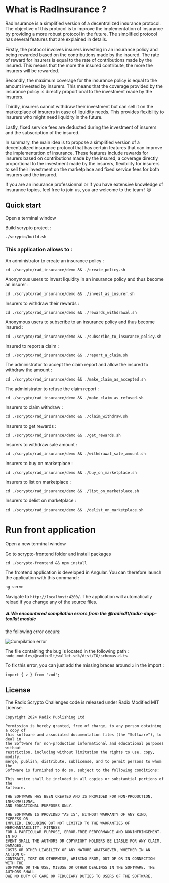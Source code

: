 # What is RadInsurance ?

RadInsurance is a simplified version of a decentralized insurance protocol. The objective of this protocol is to improve the implementation of insurance by providing a more robust protocol in the future. The simplified protocol has several features that are explained in details.

Firstly, the protocol involves insurers investing in an insurance policy and being rewarded based on the contributions made by the insured. The rate of reward for insurers is equal to the rate of contributions made by the insured. This means that the more the insured contribute, the more the insurers will be rewarded.

Secondly, the maximum coverage for the insurance policy is equal to the amount invested by insurers. This means that the coverage provided by the insurance policy is directly proportional to the investment made by the insurers.

Thirdly, insurers cannot withdraw their investment but can sell it on the marketplace of insurers in case of liquidity needs. This provides flexibility to insurers who might need liquidity in the future.

Lastly, fixed service fees are deducted during the investment of insurers and the subscription of the insured. 

In summary, the main idea is to propose a simplified version of a decentralized insurance protocol that has certain features that can improve the implementation of insurance. These features include rewards for insurers based on contributions made by the insured, a coverage directly proportional to the investment made by the insurers, flexibility for insurers to sell their investment on the marketplace and fixed service fees for both insurers and the insured.

If you are an insurance professionnal or if you have extensive knowledge of insurance topics, feel free to join us, you are welcome to the team ! :smiley:
    


## Quick start

Open a terminal window

Build scrypto project :  
    
    ./scrypto/build.sh

### This application allows to :

An administrator to create an insurance policy : 
    
    cd ./scrypto/rad_insurance/demo && ./create_policy.sh

Anonymous users to invest liquidity in an insurance policy and thus become an insurer : 

    cd ./scrypto/rad_insurance/demo && ./invest_as_insurer.sh

Insurers to withdraw their rewards :
     
    cd ./scrypto/rad_insurance/demo && ./rewards_withdrawal.sh

Anonymous users to subscribe to an insurance policy and thus become insured : 

    cd ./scrypto/rad_insurance/demo && ./subscribe_to_insurance_policy.sh

Insured to report a claim : 

    cd ./scrypto/rad_insurance/demo && ./report_a_claim.sh

The administrator to accept the claim report and allow the insured to withdraw the amount : 

    cd ./scrypto/rad_insurance/demo && ./make_claim_as_accepted.sh

The administrator to refuse the claim report : 

    cd ./scrypto/rad_insurance/demo && ./make_claim_as_refused.sh

Insurers to claim withdraw : 

    cd ./scrypto/rad_insurance/demo && ./claim_withdraw.sh

Insurers to get rewards : 

    cd ./scrypto/rad_insurance/demo && ./get_rewards.sh  

Insurers to withdraw sale amount : 

    cd ./scrypto/rad_insurance/demo && ./withdrawal_sale_amount.sh  

Insurers to buy on marketplace :

    cd ./scrypto/rad_insurance/demo && ./buy_on_marketplace.sh

Insurers to list on marketplace :

    cd ./scrypto/rad_insurance/demo && ./list_on_marketplace.sh  

Insurers to delist on marketplace :

    cd ./scrypto/rad_insurance/demo && ./delist_on_marketplace.sh      


# Run front application

Open a new terminal window 

Go to scrypto-frontend folder and install packages

    cd ./scrypto-frontend && npm install

The frontend application is developed in Angular. You can therefore launch the application with this command :   

    ng serve

Navigate to `http://localhost:4200/`. The application will automatically reload if you change any of the source files.    

##### :warning: We encountered compilation errors from the @radixdlt/radix-dapp-toolkit module
the following error occurs: 
    
![Compilation error](./scrypto-frontend//RadInsurance-angular/docs/compilation_error.png)

The file containing the bug is located in the following path : 
` node_modules/@radixdlt/wallet-sdk/dist/IO/schemas.d.ts`

To fix this error, you can just add the missing braces around `z` in the import :

    import { z } from 'zod';


## License

The Radix Scrypto Challenges code is released under Radix Modified MIT License.

    Copyright 2024 Radix Publishing Ltd

    Permission is hereby granted, free of charge, to any person obtaining a copy of
    this software and associated documentation files (the "Software"), to deal in
    the Software for non-production informational and educational purposes without
    restriction, including without limitation the rights to use, copy, modify,
    merge, publish, distribute, sublicense, and to permit persons to whom the
    Software is furnished to do so, subject to the following conditions:

    This notice shall be included in all copies or substantial portions of the
    Software.

    THE SOFTWARE HAS BEEN CREATED AND IS PROVIDED FOR NON-PRODUCTION, INFORMATIONAL
    AND EDUCATIONAL PURPOSES ONLY.

    THE SOFTWARE IS PROVIDED "AS IS", WITHOUT WARRANTY OF ANY KIND, EXPRESS OR
    IMPLIED, INCLUDING BUT NOT LIMITED TO THE WARRANTIES OF MERCHANTABILITY, FITNESS
    FOR A PARTICULAR PURPOSE, ERROR-FREE PERFORMANCE AND NONINFRINGEMENT. IN NO
    EVENT SHALL THE AUTHORS OR COPYRIGHT HOLDERS BE LIABLE FOR ANY CLAIM, DAMAGES,
    COSTS OR OTHER LIABILITY OF ANY NATURE WHATSOEVER, WHETHER IN AN ACTION OF
    CONTRACT, TORT OR OTHERWISE, ARISING FROM, OUT OF OR IN CONNECTION WITH THE
    SOFTWARE OR THE USE, MISUSE OR OTHER DEALINGS IN THE SOFTWARE. THE AUTHORS SHALL
    OWE NO DUTY OF CARE OR FIDUCIARY DUTIES TO USERS OF THE SOFTWARE.

